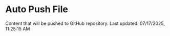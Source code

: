# Auto Push File

Content that will be pushed to GitHub repository.
Last updated: 07/17/2025, 11:25:15 AM